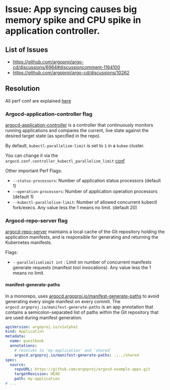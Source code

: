 # Issue: App syncing causes big memory spike and CPU spike in application controller.

## List of Issues
* https://github.com/argoproj/argo-cd/discussions/6964#discussioncomment-1164100
* https://github.com/argoproj/argo-cd/discussions/10262

## Resolution

All perf conf are explained [here](https://argo-cd.readthedocs.io/en/stable/operator-manual/high_availability/)

### Argocd-application-controller flag 

[argocd-application-controller](https://argo-cd.readthedocs.io/en/stable/operator-manual/server-commands/argocd-application-controller/)
is a controller that continuously monitors running applications and compares the current, live state against the desired target state (as specified in the repo).

By default, `kubectl-parallelism-limit` is set to `1` in a `kubee` cluster. 

You can change it via the `argocd.conf.controller_kubectl_parallelism_limit` [conf](../values.yaml)

Other important Perf Flags:
* `--status-processors`: Number of application status processors (default 1)
* `--operation-processors`: Number of application operation processors (default 1)
* `--kubectl-parallelism-limit`: Number of allowed concurrent kubectl fork/execs. Any value less the 1 means no limit. (default 20)

### Argocd-repo-server flag

[argocd-repo-server](https://argo-cd.readthedocs.io/en/stable/operator-manual/server-commands/argocd-repo-server/)
maintains a local cache of the Git repository holding the application manifests, and is responsible for generating and returning the Kubernetes manifests.

Flags:
* `--parallelismlimit int` : Limit on number of concurrent manifests generate requests (manifest tool invocations). Any value less the 1 means no limit.

#### manifest-generate-paths

In a monorepo, uses [argocd.argoproj.io/manifest-generate-paths](https://argo-cd.readthedocs.io/en/stable/operator-manual/high_availability/#manifest-paths-annotation)
to avoid generating every single manifest on every commit.
The `argocd.argoproj.io/manifest-generate-paths` is an app annotation
that contains a semicolon-separated list of paths within the Git repository
that are used during manifest generation.

```yaml
apiVersion: argoproj.io/v1alpha1
kind: Application
metadata:
  name: guestbook
  annotations:
    # resolves to 'my-application' and 'shared'
    argocd.argoproj.io/manifest-generate-paths: .;../shared
spec:
  source:
    repoURL: https://github.com/argoproj/argocd-example-apps.git
    targetRevision: HEAD
    path: my-application
# ...
```




